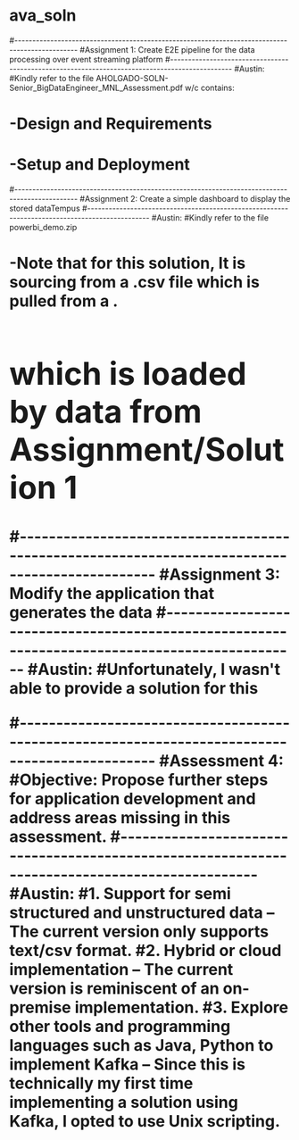 # ava_soln
#-----------------------------------------------------------------------------------------------
#Assignment 1: Create E2E pipeline for the data processing over event streaming platform
#-----------------------------------------------------------------------------------------------
#Austin:
#Kindly refer to the file AHOLGADO-SOLN-Senior_BigDataEngineer_MNL_Assessment.pdf w/c contains:
# -Design and Requirements
# -Setup and Deployment


#-----------------------------------------------------------------------------------------------
#Assignment 2: Create a simple dashboard to display the stored dataTempus
#-----------------------------------------------------------------------------------------------
#Austin:
#Kindly refer to the file powerbi_demo.zip
# -Note that for this solution, It is sourcing from a .csv file which is pulled from a <database>.<table>
#  which is loaded by data from Assignment/Solution 1

#-----------------------------------------------------------------------------------------------
#Assignment 3: Modify the application that generates the data
#-----------------------------------------------------------------------------------------------
#Austin:
#Unfortunately, I wasn't able to provide a solution for this

#-----------------------------------------------------------------------------------------------
#Assessment 4:
#Objective: Propose further steps for application development and address areas missing in this assessment.
#-----------------------------------------------------------------------------------------------
#Austin:
#1. Support for semi structured and unstructured data – The current version only supports text/csv format.
#2. Hybrid or cloud implementation – The current version is reminiscent of an on-premise implementation.
#3. Explore other tools and programming languages such as Java, Python to implement Kafka – Since this is technically my first time implementing a solution using Kafka, I opted to use Unix scripting.
